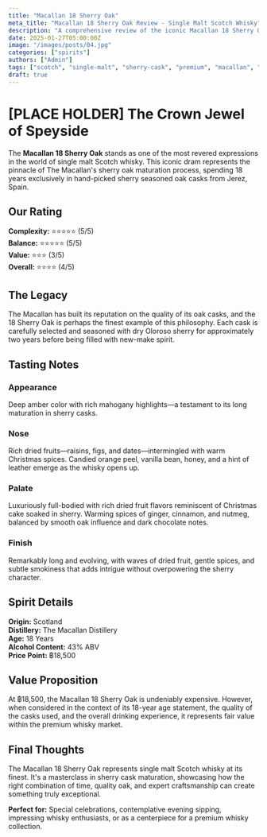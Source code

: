 ```yaml
---
title: "Macallan 18 Sherry Oak"
meta_title: "Macallan 18 Sherry Oak Review - Single Malt Scotch Whisky"
description: "A comprehensive review of the iconic Macallan 18 Sherry Oak single malt Scotch whisky"
date: 2025-01-27T05:00:00Z
image: "/images/posts/04.jpg"
categories: ["spirits"]
authors: ["Admin"]
tags: ["scotch", "single-malt", "sherry-cask", "premium", "macallan", "speyside"]
draft: true
---
```


# [PLACE HOLDER] The Crown Jewel of Speyside

The **Macallan 18 Sherry Oak** stands as one of the most revered expressions in the world of single malt Scotch whisky. This iconic dram represents the pinnacle of The Macallan's sherry oak maturation process, spending 18 years exclusively in hand-picked sherry seasoned oak casks from Jerez, Spain.

## Our Rating

**Complexity:** ⭐⭐⭐⭐⭐ (5/5)  
**Balance:** ⭐⭐⭐⭐⭐ (5/5)  
**Value:** ⭐⭐⭐ (3/5)  
**Overall:** ⭐⭐⭐⭐ (4/5)

## The Legacy

The Macallan has built its reputation on the quality of its oak casks, and the 18 Sherry Oak is perhaps the finest example of this philosophy. Each cask is carefully selected and seasoned with dry Oloroso sherry for approximately two years before being filled with new-make spirit.

## Tasting Notes

### Appearance
Deep amber color with rich mahogany highlights—a testament to its long maturation in sherry casks.

### Nose
Rich dried fruits—raisins, figs, and dates—intermingled with warm Christmas spices. Candied orange peel, vanilla bean, honey, and a hint of leather emerge as the whisky opens up.

### Palate
Luxuriously full-bodied with rich dried fruit flavors reminiscent of Christmas cake soaked in sherry. Warming spices of ginger, cinnamon, and nutmeg, balanced by smooth oak influence and dark chocolate notes.

### Finish
Remarkably long and evolving, with waves of dried fruit, gentle spices, and subtle smokiness that adds intrigue without overpowering the sherry character.

## Spirit Details

**Origin:** Scotland  
**Distillery:** The Macallan Distillery  
**Age:** 18 Years  
**Alcohol Content:** 43% ABV  
**Price Point:** ฿18,500  

## Value Proposition

At ฿18,500, the Macallan 18 Sherry Oak is undeniably expensive. However, when considered in the context of its 18-year age statement, the quality of the casks used, and the overall drinking experience, it represents fair value within the premium whisky market.

## Final Thoughts

The Macallan 18 Sherry Oak represents single malt Scotch whisky at its finest. It's a masterclass in sherry cask maturation, showcasing how the right combination of time, quality oak, and expert craftsmanship can create something truly exceptional.

**Perfect for:** Special celebrations, contemplative evening sipping, impressing whisky enthusiasts, or as a centerpiece for a premium whisky collection. 